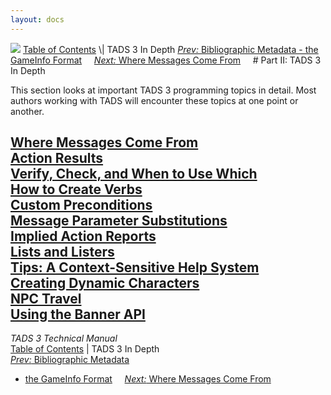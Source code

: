 ```yaml
---
layout: docs
---
```



<img src="topbar.jpg" data-border="0" />
<a href="toc.html" class="nav">Table of Contents</a> \| TADS 3 In Depth  
<span class="navnp"><a href="gameinfo.html" class="nav"><em>Prev:</em> Bibliographic Metadata
- the GameInfo Format</a>    
<a href="t3messages.html" class="nav"><em>Next:</em> Where Messages Come
From</a>     </span>
# Part II: TADS 3 In Depth

This section looks at important TADS 3 programming topics in detail.
Most authors working with TADS will encounter these topics at one point
or another.



[Where Messages Come From](t3messages.html)  
[Action Results](t3res.html)  
[Verify, Check, and When to Use Which](t3verchk.html)  
[How to Create Verbs](t3verb.html)  
[Custom Preconditions](t3precond.html)  
[Message Parameter Substitutions](t3msg.html)  
[Implied Action Reports](t3imp_action.html)  
[Lists and Listers](t3lister.html)  
[Tips: A Context-Sensitive Help System](t3tips.html)  
[Creating Dynamic Characters](t3actor.html)  
[NPC Travel](t3npcTravel.html)  
[Using the Banner API](t3banner.html)  
------------------------------------------------------------------------



*TADS 3 Technical Manual*  
<a href="toc.html" class="nav">Table of Contents</a> \| TADS 3 In Depth  
<span class="navnp"><a href="gameinfo.html" class="nav"><em>Prev:</em> Bibliographic Metadata
- the GameInfo Format</a>    
<a href="t3messages.html" class="nav"><em>Next:</em> Where Messages Come
From</a>     </span>


